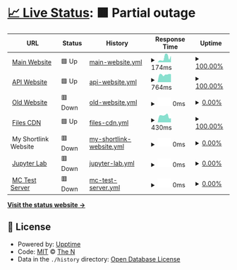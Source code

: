 # [📈 Live Status](https://uptime.therealzzy.xyz): <!--live status--> **🟧 Partial outage**

<!--start: status pages-->
<!-- This summary is generated by Upptime (https://github.com/upptime/upptime) -->
<!-- Do not edit this manually, your changes will be overwritten -->
<!-- prettier-ignore -->
| URL | Status | History | Response Time | Uptime |
| --- | ------ | ------- | ------------- | ------ |
| <img alt="" src="https://icons.duckduckgo.com/ip3/therealzzy.xyz.ico" height="13"> [Main Website](https://therealzzy.xyz) | 🟩 Up | [main-website.yml](https://github.com/then77/web-uptime/commits/HEAD/history/main-website.yml) | <details><summary><img alt="Response time graph" src="./graphs/main-website/response-time-week.png" height="20"> 174ms</summary><br><a href="https://uptime.therealzzy.xyz/history/main-website"><img alt="Response time 556" src="https://img.shields.io/endpoint?url=https%3A%2F%2Fraw.githubusercontent.com%2Fthen77%2Fweb-uptime%2FHEAD%2Fapi%2Fmain-website%2Fresponse-time.json"></a><br><a href="https://uptime.therealzzy.xyz/history/main-website"><img alt="24-hour response time 253" src="https://img.shields.io/endpoint?url=https%3A%2F%2Fraw.githubusercontent.com%2Fthen77%2Fweb-uptime%2FHEAD%2Fapi%2Fmain-website%2Fresponse-time-day.json"></a><br><a href="https://uptime.therealzzy.xyz/history/main-website"><img alt="7-day response time 174" src="https://img.shields.io/endpoint?url=https%3A%2F%2Fraw.githubusercontent.com%2Fthen77%2Fweb-uptime%2FHEAD%2Fapi%2Fmain-website%2Fresponse-time-week.json"></a><br><a href="https://uptime.therealzzy.xyz/history/main-website"><img alt="30-day response time 153" src="https://img.shields.io/endpoint?url=https%3A%2F%2Fraw.githubusercontent.com%2Fthen77%2Fweb-uptime%2FHEAD%2Fapi%2Fmain-website%2Fresponse-time-month.json"></a><br><a href="https://uptime.therealzzy.xyz/history/main-website"><img alt="1-year response time 556" src="https://img.shields.io/endpoint?url=https%3A%2F%2Fraw.githubusercontent.com%2Fthen77%2Fweb-uptime%2FHEAD%2Fapi%2Fmain-website%2Fresponse-time-year.json"></a></details> | <details><summary><a href="https://uptime.therealzzy.xyz/history/main-website">100.00%</a></summary><a href="https://uptime.therealzzy.xyz/history/main-website"><img alt="All-time uptime 99.85%" src="https://img.shields.io/endpoint?url=https%3A%2F%2Fraw.githubusercontent.com%2Fthen77%2Fweb-uptime%2FHEAD%2Fapi%2Fmain-website%2Fuptime.json"></a><br><a href="https://uptime.therealzzy.xyz/history/main-website"><img alt="24-hour uptime 100.00%" src="https://img.shields.io/endpoint?url=https%3A%2F%2Fraw.githubusercontent.com%2Fthen77%2Fweb-uptime%2FHEAD%2Fapi%2Fmain-website%2Fuptime-day.json"></a><br><a href="https://uptime.therealzzy.xyz/history/main-website"><img alt="7-day uptime 100.00%" src="https://img.shields.io/endpoint?url=https%3A%2F%2Fraw.githubusercontent.com%2Fthen77%2Fweb-uptime%2FHEAD%2Fapi%2Fmain-website%2Fuptime-week.json"></a><br><a href="https://uptime.therealzzy.xyz/history/main-website"><img alt="30-day uptime 100.00%" src="https://img.shields.io/endpoint?url=https%3A%2F%2Fraw.githubusercontent.com%2Fthen77%2Fweb-uptime%2FHEAD%2Fapi%2Fmain-website%2Fuptime-month.json"></a><br><a href="https://uptime.therealzzy.xyz/history/main-website"><img alt="1-year uptime 99.85%" src="https://img.shields.io/endpoint?url=https%3A%2F%2Fraw.githubusercontent.com%2Fthen77%2Fweb-uptime%2FHEAD%2Fapi%2Fmain-website%2Fuptime-year.json"></a></details>
| <img alt="" src="https://icons.duckduckgo.com/ip3/api.therealzzy.xyz.ico" height="13"> [API Website](https://api.therealzzy.xyz) | 🟩 Up | [api-website.yml](https://github.com/then77/web-uptime/commits/HEAD/history/api-website.yml) | <details><summary><img alt="Response time graph" src="./graphs/api-website/response-time-week.png" height="20"> 764ms</summary><br><a href="https://uptime.therealzzy.xyz/history/api-website"><img alt="Response time 1249" src="https://img.shields.io/endpoint?url=https%3A%2F%2Fraw.githubusercontent.com%2Fthen77%2Fweb-uptime%2FHEAD%2Fapi%2Fapi-website%2Fresponse-time.json"></a><br><a href="https://uptime.therealzzy.xyz/history/api-website"><img alt="24-hour response time 801" src="https://img.shields.io/endpoint?url=https%3A%2F%2Fraw.githubusercontent.com%2Fthen77%2Fweb-uptime%2FHEAD%2Fapi%2Fapi-website%2Fresponse-time-day.json"></a><br><a href="https://uptime.therealzzy.xyz/history/api-website"><img alt="7-day response time 764" src="https://img.shields.io/endpoint?url=https%3A%2F%2Fraw.githubusercontent.com%2Fthen77%2Fweb-uptime%2FHEAD%2Fapi%2Fapi-website%2Fresponse-time-week.json"></a><br><a href="https://uptime.therealzzy.xyz/history/api-website"><img alt="30-day response time 763" src="https://img.shields.io/endpoint?url=https%3A%2F%2Fraw.githubusercontent.com%2Fthen77%2Fweb-uptime%2FHEAD%2Fapi%2Fapi-website%2Fresponse-time-month.json"></a><br><a href="https://uptime.therealzzy.xyz/history/api-website"><img alt="1-year response time 1249" src="https://img.shields.io/endpoint?url=https%3A%2F%2Fraw.githubusercontent.com%2Fthen77%2Fweb-uptime%2FHEAD%2Fapi%2Fapi-website%2Fresponse-time-year.json"></a></details> | <details><summary><a href="https://uptime.therealzzy.xyz/history/api-website">100.00%</a></summary><a href="https://uptime.therealzzy.xyz/history/api-website"><img alt="All-time uptime 99.13%" src="https://img.shields.io/endpoint?url=https%3A%2F%2Fraw.githubusercontent.com%2Fthen77%2Fweb-uptime%2FHEAD%2Fapi%2Fapi-website%2Fuptime.json"></a><br><a href="https://uptime.therealzzy.xyz/history/api-website"><img alt="24-hour uptime 100.00%" src="https://img.shields.io/endpoint?url=https%3A%2F%2Fraw.githubusercontent.com%2Fthen77%2Fweb-uptime%2FHEAD%2Fapi%2Fapi-website%2Fuptime-day.json"></a><br><a href="https://uptime.therealzzy.xyz/history/api-website"><img alt="7-day uptime 100.00%" src="https://img.shields.io/endpoint?url=https%3A%2F%2Fraw.githubusercontent.com%2Fthen77%2Fweb-uptime%2FHEAD%2Fapi%2Fapi-website%2Fuptime-week.json"></a><br><a href="https://uptime.therealzzy.xyz/history/api-website"><img alt="30-day uptime 99.09%" src="https://img.shields.io/endpoint?url=https%3A%2F%2Fraw.githubusercontent.com%2Fthen77%2Fweb-uptime%2FHEAD%2Fapi%2Fapi-website%2Fuptime-month.json"></a><br><a href="https://uptime.therealzzy.xyz/history/api-website"><img alt="1-year uptime 99.13%" src="https://img.shields.io/endpoint?url=https%3A%2F%2Fraw.githubusercontent.com%2Fthen77%2Fweb-uptime%2FHEAD%2Fapi%2Fapi-website%2Fuptime-year.json"></a></details>
| <img alt="" src="https://icons.duckduckgo.com/ip3/site.therealzzy.xyz.ico" height="13"> [Old Website](https://site.therealzzy.xyz) | 🟥 Down | [old-website.yml](https://github.com/then77/web-uptime/commits/HEAD/history/old-website.yml) | <details><summary><img alt="Response time graph" src="./graphs/old-website/response-time-week.png" height="20"> 0ms</summary><br><a href="https://uptime.therealzzy.xyz/history/old-website"><img alt="Response time 608" src="https://img.shields.io/endpoint?url=https%3A%2F%2Fraw.githubusercontent.com%2Fthen77%2Fweb-uptime%2FHEAD%2Fapi%2Fold-website%2Fresponse-time.json"></a><br><a href="https://uptime.therealzzy.xyz/history/old-website"><img alt="24-hour response time 0" src="https://img.shields.io/endpoint?url=https%3A%2F%2Fraw.githubusercontent.com%2Fthen77%2Fweb-uptime%2FHEAD%2Fapi%2Fold-website%2Fresponse-time-day.json"></a><br><a href="https://uptime.therealzzy.xyz/history/old-website"><img alt="7-day response time 0" src="https://img.shields.io/endpoint?url=https%3A%2F%2Fraw.githubusercontent.com%2Fthen77%2Fweb-uptime%2FHEAD%2Fapi%2Fold-website%2Fresponse-time-week.json"></a><br><a href="https://uptime.therealzzy.xyz/history/old-website"><img alt="30-day response time 0" src="https://img.shields.io/endpoint?url=https%3A%2F%2Fraw.githubusercontent.com%2Fthen77%2Fweb-uptime%2FHEAD%2Fapi%2Fold-website%2Fresponse-time-month.json"></a><br><a href="https://uptime.therealzzy.xyz/history/old-website"><img alt="1-year response time 608" src="https://img.shields.io/endpoint?url=https%3A%2F%2Fraw.githubusercontent.com%2Fthen77%2Fweb-uptime%2FHEAD%2Fapi%2Fold-website%2Fresponse-time-year.json"></a></details> | <details><summary><a href="https://uptime.therealzzy.xyz/history/old-website">0.00%</a></summary><a href="https://uptime.therealzzy.xyz/history/old-website"><img alt="All-time uptime 82.79%" src="https://img.shields.io/endpoint?url=https%3A%2F%2Fraw.githubusercontent.com%2Fthen77%2Fweb-uptime%2FHEAD%2Fapi%2Fold-website%2Fuptime.json"></a><br><a href="https://uptime.therealzzy.xyz/history/old-website"><img alt="24-hour uptime 0.00%" src="https://img.shields.io/endpoint?url=https%3A%2F%2Fraw.githubusercontent.com%2Fthen77%2Fweb-uptime%2FHEAD%2Fapi%2Fold-website%2Fuptime-day.json"></a><br><a href="https://uptime.therealzzy.xyz/history/old-website"><img alt="7-day uptime 0.00%" src="https://img.shields.io/endpoint?url=https%3A%2F%2Fraw.githubusercontent.com%2Fthen77%2Fweb-uptime%2FHEAD%2Fapi%2Fold-website%2Fuptime-week.json"></a><br><a href="https://uptime.therealzzy.xyz/history/old-website"><img alt="30-day uptime 0.00%" src="https://img.shields.io/endpoint?url=https%3A%2F%2Fraw.githubusercontent.com%2Fthen77%2Fweb-uptime%2FHEAD%2Fapi%2Fold-website%2Fuptime-month.json"></a><br><a href="https://uptime.therealzzy.xyz/history/old-website"><img alt="1-year uptime 82.79%" src="https://img.shields.io/endpoint?url=https%3A%2F%2Fraw.githubusercontent.com%2Fthen77%2Fweb-uptime%2FHEAD%2Fapi%2Fold-website%2Fuptime-year.json"></a></details>
| <img alt="" src="https://icons.duckduckgo.com/ip3/files.therealzzy.xyz.ico" height="13"> [Files CDN](https://files.therealzzy.xyz) | 🟩 Up | [files-cdn.yml](https://github.com/then77/web-uptime/commits/HEAD/history/files-cdn.yml) | <details><summary><img alt="Response time graph" src="./graphs/files-cdn/response-time-week.png" height="20"> 430ms</summary><br><a href="https://uptime.therealzzy.xyz/history/files-cdn"><img alt="Response time 2199" src="https://img.shields.io/endpoint?url=https%3A%2F%2Fraw.githubusercontent.com%2Fthen77%2Fweb-uptime%2FHEAD%2Fapi%2Ffiles-cdn%2Fresponse-time.json"></a><br><a href="https://uptime.therealzzy.xyz/history/files-cdn"><img alt="24-hour response time 266" src="https://img.shields.io/endpoint?url=https%3A%2F%2Fraw.githubusercontent.com%2Fthen77%2Fweb-uptime%2FHEAD%2Fapi%2Ffiles-cdn%2Fresponse-time-day.json"></a><br><a href="https://uptime.therealzzy.xyz/history/files-cdn"><img alt="7-day response time 430" src="https://img.shields.io/endpoint?url=https%3A%2F%2Fraw.githubusercontent.com%2Fthen77%2Fweb-uptime%2FHEAD%2Fapi%2Ffiles-cdn%2Fresponse-time-week.json"></a><br><a href="https://uptime.therealzzy.xyz/history/files-cdn"><img alt="30-day response time 1484" src="https://img.shields.io/endpoint?url=https%3A%2F%2Fraw.githubusercontent.com%2Fthen77%2Fweb-uptime%2FHEAD%2Fapi%2Ffiles-cdn%2Fresponse-time-month.json"></a><br><a href="https://uptime.therealzzy.xyz/history/files-cdn"><img alt="1-year response time 2199" src="https://img.shields.io/endpoint?url=https%3A%2F%2Fraw.githubusercontent.com%2Fthen77%2Fweb-uptime%2FHEAD%2Fapi%2Ffiles-cdn%2Fresponse-time-year.json"></a></details> | <details><summary><a href="https://uptime.therealzzy.xyz/history/files-cdn">100.00%</a></summary><a href="https://uptime.therealzzy.xyz/history/files-cdn"><img alt="All-time uptime 99.15%" src="https://img.shields.io/endpoint?url=https%3A%2F%2Fraw.githubusercontent.com%2Fthen77%2Fweb-uptime%2FHEAD%2Fapi%2Ffiles-cdn%2Fuptime.json"></a><br><a href="https://uptime.therealzzy.xyz/history/files-cdn"><img alt="24-hour uptime 100.00%" src="https://img.shields.io/endpoint?url=https%3A%2F%2Fraw.githubusercontent.com%2Fthen77%2Fweb-uptime%2FHEAD%2Fapi%2Ffiles-cdn%2Fuptime-day.json"></a><br><a href="https://uptime.therealzzy.xyz/history/files-cdn"><img alt="7-day uptime 100.00%" src="https://img.shields.io/endpoint?url=https%3A%2F%2Fraw.githubusercontent.com%2Fthen77%2Fweb-uptime%2FHEAD%2Fapi%2Ffiles-cdn%2Fuptime-week.json"></a><br><a href="https://uptime.therealzzy.xyz/history/files-cdn"><img alt="30-day uptime 99.91%" src="https://img.shields.io/endpoint?url=https%3A%2F%2Fraw.githubusercontent.com%2Fthen77%2Fweb-uptime%2FHEAD%2Fapi%2Ffiles-cdn%2Fuptime-month.json"></a><br><a href="https://uptime.therealzzy.xyz/history/files-cdn"><img alt="1-year uptime 99.15%" src="https://img.shields.io/endpoint?url=https%3A%2F%2Fraw.githubusercontent.com%2Fthen77%2Fweb-uptime%2FHEAD%2Fapi%2Ffiles-cdn%2Fuptime-year.json"></a></details>
| <img alt="" src="https://icons.duckduckgo.com/ip3/null.ico" height="13"> My Shortlink Website | 🟥 Down | [my-shortlink-website.yml](https://github.com/then77/web-uptime/commits/HEAD/history/my-shortlink-website.yml) | <details><summary><img alt="Response time graph" src="./graphs/my-shortlink-website/response-time-week.png" height="20"> 0ms</summary><br><a href="https://uptime.therealzzy.xyz/history/my-shortlink-website"><img alt="Response time 2028" src="https://img.shields.io/endpoint?url=https%3A%2F%2Fraw.githubusercontent.com%2Fthen77%2Fweb-uptime%2FHEAD%2Fapi%2Fmy-shortlink-website%2Fresponse-time.json"></a><br><a href="https://uptime.therealzzy.xyz/history/my-shortlink-website"><img alt="24-hour response time 0" src="https://img.shields.io/endpoint?url=https%3A%2F%2Fraw.githubusercontent.com%2Fthen77%2Fweb-uptime%2FHEAD%2Fapi%2Fmy-shortlink-website%2Fresponse-time-day.json"></a><br><a href="https://uptime.therealzzy.xyz/history/my-shortlink-website"><img alt="7-day response time 0" src="https://img.shields.io/endpoint?url=https%3A%2F%2Fraw.githubusercontent.com%2Fthen77%2Fweb-uptime%2FHEAD%2Fapi%2Fmy-shortlink-website%2Fresponse-time-week.json"></a><br><a href="https://uptime.therealzzy.xyz/history/my-shortlink-website"><img alt="30-day response time 0" src="https://img.shields.io/endpoint?url=https%3A%2F%2Fraw.githubusercontent.com%2Fthen77%2Fweb-uptime%2FHEAD%2Fapi%2Fmy-shortlink-website%2Fresponse-time-month.json"></a><br><a href="https://uptime.therealzzy.xyz/history/my-shortlink-website"><img alt="1-year response time 2028" src="https://img.shields.io/endpoint?url=https%3A%2F%2Fraw.githubusercontent.com%2Fthen77%2Fweb-uptime%2FHEAD%2Fapi%2Fmy-shortlink-website%2Fresponse-time-year.json"></a></details> | <details><summary><a href="https://uptime.therealzzy.xyz/history/my-shortlink-website">0.00%</a></summary><a href="https://uptime.therealzzy.xyz/history/my-shortlink-website"><img alt="All-time uptime 46.31%" src="https://img.shields.io/endpoint?url=https%3A%2F%2Fraw.githubusercontent.com%2Fthen77%2Fweb-uptime%2FHEAD%2Fapi%2Fmy-shortlink-website%2Fuptime.json"></a><br><a href="https://uptime.therealzzy.xyz/history/my-shortlink-website"><img alt="24-hour uptime 0.00%" src="https://img.shields.io/endpoint?url=https%3A%2F%2Fraw.githubusercontent.com%2Fthen77%2Fweb-uptime%2FHEAD%2Fapi%2Fmy-shortlink-website%2Fuptime-day.json"></a><br><a href="https://uptime.therealzzy.xyz/history/my-shortlink-website"><img alt="7-day uptime 0.00%" src="https://img.shields.io/endpoint?url=https%3A%2F%2Fraw.githubusercontent.com%2Fthen77%2Fweb-uptime%2FHEAD%2Fapi%2Fmy-shortlink-website%2Fuptime-week.json"></a><br><a href="https://uptime.therealzzy.xyz/history/my-shortlink-website"><img alt="30-day uptime 0.00%" src="https://img.shields.io/endpoint?url=https%3A%2F%2Fraw.githubusercontent.com%2Fthen77%2Fweb-uptime%2FHEAD%2Fapi%2Fmy-shortlink-website%2Fuptime-month.json"></a><br><a href="https://uptime.therealzzy.xyz/history/my-shortlink-website"><img alt="1-year uptime 46.31%" src="https://img.shields.io/endpoint?url=https%3A%2F%2Fraw.githubusercontent.com%2Fthen77%2Fweb-uptime%2FHEAD%2Fapi%2Fmy-shortlink-website%2Fuptime-year.json"></a></details>
| <img alt="" src="https://icons.duckduckgo.com/ip3/pylab.therealzzy.xyz.ico" height="13"> [Jupyter Lab](https://pylab.therealzzy.xyz) | 🟥 Down | [jupyter-lab.yml](https://github.com/then77/web-uptime/commits/HEAD/history/jupyter-lab.yml) | <details><summary><img alt="Response time graph" src="./graphs/jupyter-lab/response-time-week.png" height="20"> 0ms</summary><br><a href="https://uptime.therealzzy.xyz/history/jupyter-lab"><img alt="Response time 0" src="https://img.shields.io/endpoint?url=https%3A%2F%2Fraw.githubusercontent.com%2Fthen77%2Fweb-uptime%2FHEAD%2Fapi%2Fjupyter-lab%2Fresponse-time.json"></a><br><a href="https://uptime.therealzzy.xyz/history/jupyter-lab"><img alt="24-hour response time 0" src="https://img.shields.io/endpoint?url=https%3A%2F%2Fraw.githubusercontent.com%2Fthen77%2Fweb-uptime%2FHEAD%2Fapi%2Fjupyter-lab%2Fresponse-time-day.json"></a><br><a href="https://uptime.therealzzy.xyz/history/jupyter-lab"><img alt="7-day response time 0" src="https://img.shields.io/endpoint?url=https%3A%2F%2Fraw.githubusercontent.com%2Fthen77%2Fweb-uptime%2FHEAD%2Fapi%2Fjupyter-lab%2Fresponse-time-week.json"></a><br><a href="https://uptime.therealzzy.xyz/history/jupyter-lab"><img alt="30-day response time 0" src="https://img.shields.io/endpoint?url=https%3A%2F%2Fraw.githubusercontent.com%2Fthen77%2Fweb-uptime%2FHEAD%2Fapi%2Fjupyter-lab%2Fresponse-time-month.json"></a><br><a href="https://uptime.therealzzy.xyz/history/jupyter-lab"><img alt="1-year response time 0" src="https://img.shields.io/endpoint?url=https%3A%2F%2Fraw.githubusercontent.com%2Fthen77%2Fweb-uptime%2FHEAD%2Fapi%2Fjupyter-lab%2Fresponse-time-year.json"></a></details> | <details><summary><a href="https://uptime.therealzzy.xyz/history/jupyter-lab">0.00%</a></summary><a href="https://uptime.therealzzy.xyz/history/jupyter-lab"><img alt="All-time uptime 0.00%" src="https://img.shields.io/endpoint?url=https%3A%2F%2Fraw.githubusercontent.com%2Fthen77%2Fweb-uptime%2FHEAD%2Fapi%2Fjupyter-lab%2Fuptime.json"></a><br><a href="https://uptime.therealzzy.xyz/history/jupyter-lab"><img alt="24-hour uptime 0.00%" src="https://img.shields.io/endpoint?url=https%3A%2F%2Fraw.githubusercontent.com%2Fthen77%2Fweb-uptime%2FHEAD%2Fapi%2Fjupyter-lab%2Fuptime-day.json"></a><br><a href="https://uptime.therealzzy.xyz/history/jupyter-lab"><img alt="7-day uptime 0.00%" src="https://img.shields.io/endpoint?url=https%3A%2F%2Fraw.githubusercontent.com%2Fthen77%2Fweb-uptime%2FHEAD%2Fapi%2Fjupyter-lab%2Fuptime-week.json"></a><br><a href="https://uptime.therealzzy.xyz/history/jupyter-lab"><img alt="30-day uptime 0.00%" src="https://img.shields.io/endpoint?url=https%3A%2F%2Fraw.githubusercontent.com%2Fthen77%2Fweb-uptime%2FHEAD%2Fapi%2Fjupyter-lab%2Fuptime-month.json"></a><br><a href="https://uptime.therealzzy.xyz/history/jupyter-lab"><img alt="1-year uptime 0.00%" src="https://img.shields.io/endpoint?url=https%3A%2F%2Fraw.githubusercontent.com%2Fthen77%2Fweb-uptime%2FHEAD%2Fapi%2Fjupyter-lab%2Fuptime-year.json"></a></details>
| <img alt="" src="https://icons.duckduckgo.com/ip3/play.therealzzy.xyz.ico" height="13"> [MC Test Server](https://play.therealzzy.xyz) | 🟥 Down | [mc-test-server.yml](https://github.com/then77/web-uptime/commits/HEAD/history/mc-test-server.yml) | <details><summary><img alt="Response time graph" src="./graphs/mc-test-server/response-time-week.png" height="20"> 0ms</summary><br><a href="https://uptime.therealzzy.xyz/history/mc-test-server"><img alt="Response time 0" src="https://img.shields.io/endpoint?url=https%3A%2F%2Fraw.githubusercontent.com%2Fthen77%2Fweb-uptime%2FHEAD%2Fapi%2Fmc-test-server%2Fresponse-time.json"></a><br><a href="https://uptime.therealzzy.xyz/history/mc-test-server"><img alt="24-hour response time 0" src="https://img.shields.io/endpoint?url=https%3A%2F%2Fraw.githubusercontent.com%2Fthen77%2Fweb-uptime%2FHEAD%2Fapi%2Fmc-test-server%2Fresponse-time-day.json"></a><br><a href="https://uptime.therealzzy.xyz/history/mc-test-server"><img alt="7-day response time 0" src="https://img.shields.io/endpoint?url=https%3A%2F%2Fraw.githubusercontent.com%2Fthen77%2Fweb-uptime%2FHEAD%2Fapi%2Fmc-test-server%2Fresponse-time-week.json"></a><br><a href="https://uptime.therealzzy.xyz/history/mc-test-server"><img alt="30-day response time 0" src="https://img.shields.io/endpoint?url=https%3A%2F%2Fraw.githubusercontent.com%2Fthen77%2Fweb-uptime%2FHEAD%2Fapi%2Fmc-test-server%2Fresponse-time-month.json"></a><br><a href="https://uptime.therealzzy.xyz/history/mc-test-server"><img alt="1-year response time 0" src="https://img.shields.io/endpoint?url=https%3A%2F%2Fraw.githubusercontent.com%2Fthen77%2Fweb-uptime%2FHEAD%2Fapi%2Fmc-test-server%2Fresponse-time-year.json"></a></details> | <details><summary><a href="https://uptime.therealzzy.xyz/history/mc-test-server">0.00%</a></summary><a href="https://uptime.therealzzy.xyz/history/mc-test-server"><img alt="All-time uptime 0.00%" src="https://img.shields.io/endpoint?url=https%3A%2F%2Fraw.githubusercontent.com%2Fthen77%2Fweb-uptime%2FHEAD%2Fapi%2Fmc-test-server%2Fuptime.json"></a><br><a href="https://uptime.therealzzy.xyz/history/mc-test-server"><img alt="24-hour uptime 0.00%" src="https://img.shields.io/endpoint?url=https%3A%2F%2Fraw.githubusercontent.com%2Fthen77%2Fweb-uptime%2FHEAD%2Fapi%2Fmc-test-server%2Fuptime-day.json"></a><br><a href="https://uptime.therealzzy.xyz/history/mc-test-server"><img alt="7-day uptime 0.00%" src="https://img.shields.io/endpoint?url=https%3A%2F%2Fraw.githubusercontent.com%2Fthen77%2Fweb-uptime%2FHEAD%2Fapi%2Fmc-test-server%2Fuptime-week.json"></a><br><a href="https://uptime.therealzzy.xyz/history/mc-test-server"><img alt="30-day uptime 0.00%" src="https://img.shields.io/endpoint?url=https%3A%2F%2Fraw.githubusercontent.com%2Fthen77%2Fweb-uptime%2FHEAD%2Fapi%2Fmc-test-server%2Fuptime-month.json"></a><br><a href="https://uptime.therealzzy.xyz/history/mc-test-server"><img alt="1-year uptime 0.00%" src="https://img.shields.io/endpoint?url=https%3A%2F%2Fraw.githubusercontent.com%2Fthen77%2Fweb-uptime%2FHEAD%2Fapi%2Fmc-test-server%2Fuptime-year.json"></a></details>

<!--end: status pages-->

[**Visit the status website →**](https://uptime.therealzzy.xyz)

## 📄 License

- Powered by: [Upptime](https://github.com/upptime/upptime)
- Code: [MIT](./LICENSE) © [The N](https://therealzzy.xyz)
- Data in the `./history` directory: [Open Database License](https://opendatacommons.org/licenses/odbl/1-0/)

